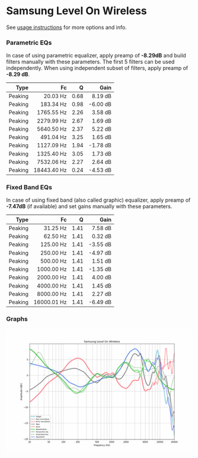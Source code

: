 # Samsung Level On Wireless
See [usage instructions](https://github.com/jaakkopasanen/AutoEq#usage) for more options and info.

### Parametric EQs
In case of using parametric equalizer, apply preamp of **-8.29dB** and build filters manually
with these parameters. The first 5 filters can be used independently.
When using independent subset of filters, apply preamp of **-8.29 dB**.

| Type    | Fc          |    Q | Gain     |
|--------:|------------:|-----:|---------:|
| Peaking | 20.03 Hz    | 0.68 | 8.19 dB  |
| Peaking | 183.34 Hz   | 0.98 | -6.00 dB |
| Peaking | 1765.55 Hz  | 2.26 | 3.58 dB  |
| Peaking | 2279.99 Hz  | 2.67 | 1.69 dB  |
| Peaking | 5640.50 Hz  | 2.37 | 5.22 dB  |
| Peaking | 491.04 Hz   | 3.25 | 1.65 dB  |
| Peaking | 1127.09 Hz  | 1.94 | -1.78 dB |
| Peaking | 1325.40 Hz  | 3.05 | 1.73 dB  |
| Peaking | 7532.06 Hz  | 2.27 | 2.64 dB  |
| Peaking | 18443.40 Hz | 0.24 | -4.53 dB |

### Fixed Band EQs
In case of using fixed band (also called graphic) equalizer, apply preamp of **-7.47dB**
(if available) and set gains manually with these parameters.

| Type    | Fc          |    Q | Gain     |
|--------:|------------:|-----:|---------:|
| Peaking | 31.25 Hz    | 1.41 | 7.58 dB  |
| Peaking | 62.50 Hz    | 1.41 | 0.32 dB  |
| Peaking | 125.00 Hz   | 1.41 | -3.55 dB |
| Peaking | 250.00 Hz   | 1.41 | -4.97 dB |
| Peaking | 500.00 Hz   | 1.41 | 1.51 dB  |
| Peaking | 1000.00 Hz  | 1.41 | -1.35 dB |
| Peaking | 2000.00 Hz  | 1.41 | 4.00 dB  |
| Peaking | 4000.00 Hz  | 1.41 | 1.45 dB  |
| Peaking | 8000.00 Hz  | 1.41 | 2.27 dB  |
| Peaking | 16000.01 Hz | 1.41 | -6.49 dB |

### Graphs
![](./Samsung%20Level%20On%20Wireless.png)